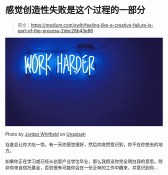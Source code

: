 # 感觉创造性失败是这个过程的一部分

> 原文：<https://medium.com/swlh/feeling-like-a-creative-failure-is-part-of-the-process-2dec26b43e86>

![](img/11c223daafd5aa468c5ad3abec5c1843.png)

Photo by [Jordan Whitfield](https://unsplash.com/@whitfieldjordan?utm_source=medium&utm_medium=referral) on [Unsplash](https://unsplash.com?utm_source=medium&utm_medium=referral)

谷底会让你大吃一惊。有一天你感觉很好，然后你突然意识到，你不在你想去的地方。

如果你正在学习或已经从创意产业学位毕业，那么我假设你完全明白我的意思。除非你来自信托基金，否则很有可能你会在一份乏味的工作中醒来，并意识到你…